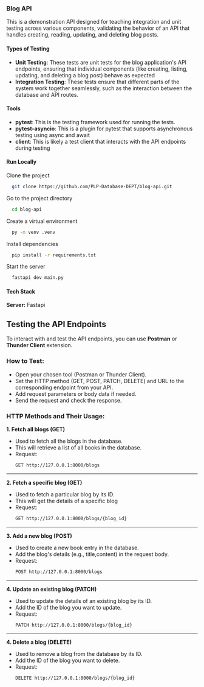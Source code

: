 ### Blog API
This is a demonstration API designed for teaching integration and unit testing across various components, validating the behavior of an API that handles creating, reading, updating, and deleting blog posts.
#### Types of Testing
- **Unit Testing**: These tests are unit tests for the blog application's API endpoints, ensuring that individual components (like creating, listing, updating, and deleting a blog post) behave as expected
- **Integration Testing**: These tests ensure that different parts of the system work together seamlessly, such as the interaction between the database and API routes.

#### Tools
- **pytest**: This is the testing framework used for running the tests.
- **pytest-asyncio**: This is a plugin for pytest that supports asynchronous testing using async and await
- **client**: This is likely a test client that interacts with the API endpoints during testing

#### Run Locally

Clone the project

```bash
  git clone https://github.com/PLP-Database-DEPT/blog-api.git
```

Go to the project directory

```bash
  cd blog-api
```
Create a virtual environment

```bash
  py -m venv .venv
```
Install dependencies

```bash
  pip install -r requirements.txt
```

Start the server

```bash
  fastapi dev main.py
```

#### Tech Stack

**Server:** Fastapi

## Testing the API Endpoints
To interact with and test the API endpoints, you can use **Postman** or **Thunder Client** extension.
### How to Test:
- Open your chosen tool (Postman or Thunder Client).
- Set the HTTP method (GET, POST, PATCH, DELETE) and URL to the corresponding endpoint from your API.
- Add request parameters or body data if needed.
- Send the request and check the response.
### HTTP Methods and Their Usage:
**1. Fetch all blogs (GET)**
   - Used to fetch all the blogs in the database.
   - This will retrieve a list of all books in the database.
   - Request:
     ```bash
     GET http://127.0.0.1:8000/blogs
     ```
---
**2. Fetch a specific blog (GET)**
   - Used to fetch a particular blog by its ID.
   - This will get the details of a specific blog
   - Request:
     ```bash
     GET http://127.0.0.1:8000/blogs/{blog_id}
     ```
 ---
 **3. Add a new blog (POST)**
   - Used to create a new book entry in the database.
   - Add the blog's details (e.g., title,content) in the request body.
   - Request:
     ```bash
     POST http://127.0.0.1:8000/blogs
     ```
---
  **4. Update an existing blog (PATCH)**
   - Used to update the details of an existing blog by its ID.
   - Add the ID of the blog you want to update.
   - Request:
     ```bash
     PATCH http://127.0.0.1:8000/blogs/{blog_id}
     ```
---
  **4. Delete a blog (DELETE)**
   - Used to remove a blog from the database by its ID.
   - Add the ID of the blog you want to delete.
   - Request:
     ```bash
     DELETE http://127.0.0.1:8000/blogs/{blog_id}
     ```

